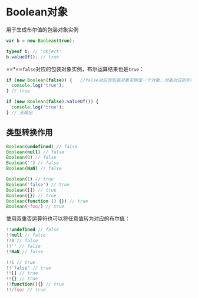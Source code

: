 # Boolean对象

用于生成布尔值的包装对象实例

```javascript
var b = new Boolean(true);

typeof b; // 'object'
b.valueOf(); // true
```

==*==`false`对应的包装对象实例，布尔运算结果也是`true`：

```javascript
if (new Boolean(false)) {   //false对应的包装对象实例是一个对象，对象对应的布尔值为true
  console.log('true');
} // true

if (new Boolean(false).valueOf()) {
  console.log('true');
} // 无输出
```

## 类型转换作用

```javascript
Boolean(undefined) // false
Boolean(null) // false
Boolean(0) // false
Boolean('') // false
Boolean(NaN) // false

Boolean(1) // true
Boolean('false') // true
Boolean([]) // true
Boolean({}) // true
Boolean(function () {}) // true
Boolean(/foo/) // true
```

使用双重否运算符也可以将任意值转为对应的布尔值：

```javascript
!!undefined // false
!!null // false
!!0 // false
!!'' // false
!!NaN // false

!!1 // true
!!'false' // true
!![] // true
!!{} // true
!!function(){} // true
!!/foo/ // true
```

